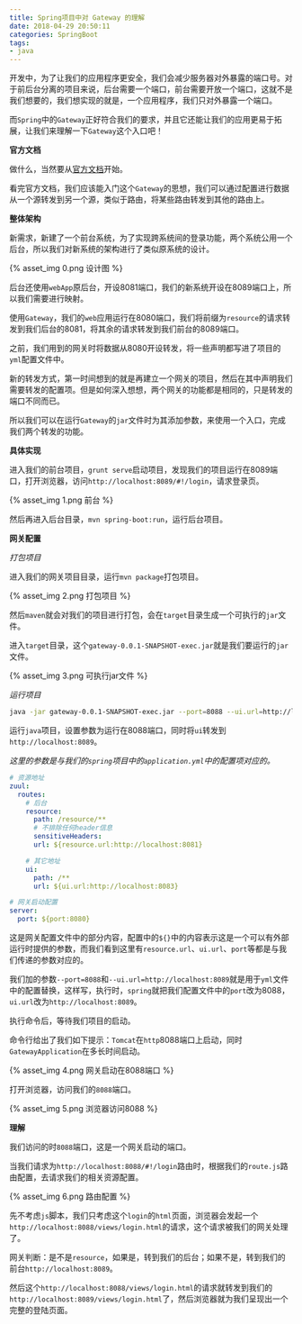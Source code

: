 ```yaml
---
title: Spring项目中对 Gateway 的理解
date: 2018-04-29 20:50:11
categories: SpringBoot
tags:
- java
---
```


开发中，为了让我们的应用程序更安全，我们会减少服务器对外暴露的端口号。对于前后台分离的项目来说，后台需要一个端口，前台需要开放一个端口，这就不是我们想要的，我们想实现的就是，一个应用程序，我们只对外暴露一个端口。

而`Spring`中的`Gateway`正好符合我们的要求，并且它还能让我们的应用更易于拓展，让我们来理解一下`Gateway`这个入口吧！

<!-- more -->

**官方文档**

做什么，当然要从[官方文档](https://cloud.spring.io/spring-cloud-gateway/single/spring-cloud-gateway.html)开始。

看完官方文档，我们应该能入门这个`Gateway`的思想，我们可以通过配置进行数据从一个源转发到另一个源，类似于路由，将某些路由转发到其他的路由上。

**整体架构**

新需求，新建了一个前台系统，为了实现跨系统间的登录功能，两个系统公用一个后台，所以我们对新系统的架构进行了类似原系统的设计。

{% asset_img 0.png 设计图 %}

后台还使用`webApp`原后台，开设8081端口，我们的新系统开设在8089端口上，所以我们需要进行映射。

使用`Gateway`，我们的`web`应用运行在8080端口，我们将前缀为`resource`的请求转发到我们后台的8081，将其余的请求转发到我们前台的8089端口。

之前，我们用到的网关时将数据从8080开设转发，将一些声明都写进了项目的`yml`配置文件中。

新的转发方式，第一时间想到的就是再建立一个网关的项目，然后在其中声明我们需要转发的配置项。但是如何深入想想，两个网关的功能都是相同的，只是转发的端口不同而已。

所以我们可以在运行`Gateway`的`jar`文件时为其添加参数，来使用一个入口，完成我们两个转发的功能。

**具体实现**

进入我们的前台项目，`grunt serve`启动项目，发现我们的项目运行在8089端口，打开浏览器，访问`http://localhost:8089/#!/login`，请求登录页。

{% asset_img 1.png 前台 %}

然后再进入后台目录，`mvn spring-boot:run`，运行后台项目。

**网关配置**

*打包项目*

进入我们的网关项目目录，运行`mvn package`打包项目。

{% asset_img 2.png 打包项目 %}

然后`maven`就会对我们的项目进行打包，会在`target`目录生成一个可执行的`jar`文件。

进入`target`目录，这个`gateway-0.0.1-SNAPSHOT-exec.jar`就是我们要运行的`jar`文件。

{% asset_img 3.png 可执行jar文件 %}

*运行项目*

```bash
java -jar gateway-0.0.1-SNAPSHOT-exec.jar --port=8088 --ui.url=http://localhost:8089
```

运行`java`项目，设置参数为运行在8088端口，同时将`ui`转发到`http://localhost:8089`。

*这里的参数是与我们的`spring`项目中的`application.yml`中的配置项对应的。*

```yaml
# 资源地址
zuul:
  routes:
    # 后台
    resource:
      path: /resource/**
      # 不排除任何header信息
      sensitiveHeaders:
      url: ${resource.url:http://localhost:8081}

    # 其它地址
    ui:
      path: /**
      url: ${ui.url:http://localhost:8083}

# 网关启动配置
server:
  port: ${port:8080}
```

这是网关配置文件中的部分内容，配置中的`${}`中的内容表示这是一个可以有外部运行时提供的参数，而我们看到这里有`resource.url`、`ui.url`、`port`等都是与我们传递的参数对应的。

我们加的参数`--port=8088`和`--ui.url=http://localhost:8089`就是用于`yml`文件中的配置替换，这样写，执行时，`spring`就把我们配置文件中的`port`改为8088，`ui.url`改为`http://localhost:8089`。

执行命令后，等待我们项目的启动。

命令行给出了我们如下提示：`Tomcat`在`http`8088端口上启动，同时`GatewayApplication`在多长时间启动。

{% asset_img 4.png 网关启动在8088端口 %}

打开浏览器，访问我们的`8088`端口。

{% asset_img 5.png 浏览器访问8088 %}

**理解**

我们访问的时`8088`端口，这是一个网关启动的端口。

当我们请求为`http://localhost:8088/#!/login`路由时，根据我们的`route.js`路由配置，去请求我们的相关资源配置。

{% asset_img 6.png 路由配置 %}

先不考虑`js`脚本，我们只考虑这个`login`的`html`页面，浏览器会发起一个`http://localhost:8088/views/login.html`的请求，这个请求被我们的网关处理了。

网关判断：是不是`resource`，如果是，转到我们的后台；如果不是，转到我们的前台`http://localhost:8089`。

然后这个`http://localhost:8088/views/login.html`的请求就转发到我们的`http://localhost:8089/views/login.html`了，然后浏览器就为我们呈现出一个完整的登陆页面。
